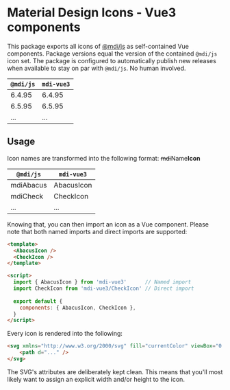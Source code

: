 # Material Design Icons - Vue3 components

This package exports all icons of [@mdi/js](https://github.com/Templarian/MaterialDesign-JS) as self-contained Vue components.
Package versions equal the version of the contained `@mdi/js` icon set. The package is configured to automatically publish new releases when available to stay on par with `@mdi/js`. No human involved.

| `@mdi/js` | `mdi-vue3` |
|---|---|
| 6.4.95 | 6.4.95 |
| 6.5.95 | 6.5.95 |
| ... | ... |

## Usage

Icon names are transformed into the following format: ~~mdi~~Name**Icon**

| `@mdi/js` | `mdi-vue3` |
|---|---|
| mdiAbacus | AbacusIcon |
| mdiCheck | CheckIcon |
| ... | ... |

Knowing that, you can then import an icon as a Vue component. Please note that both named imports and direct imports are supported:

```html
<template>
  <AbacusIcon />
  <CheckIcon />
</template>

<script>
  import { AbacusIcon } from 'mdi-vue3'      // Named import
  import CheckIcon from 'mdi-vue3/CheckIcon' // Direct import
  
  export default {
    components: { AbacusIcon, CheckIcon },
  }
</script>
```

Every icon is rendered into the following:

```html
<svg xmlns="http://www.w3.org/2000/svg" fill="currentColor" viewBox="0 0 24 24" aria-hidden="true">
    <path d="..." />
</svg>
```

The SVG's attributes are deliberately kept clean. This means that you'll most likely want to assign an explicit width and/or height to the icon.
